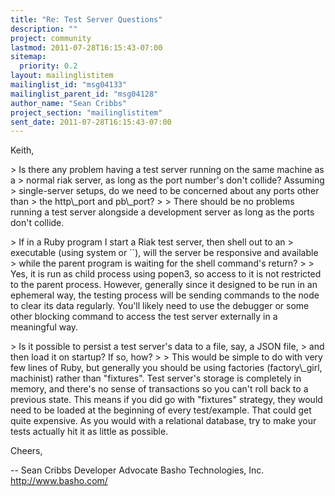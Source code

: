 ```yaml
---
title: "Re: Test Server Questions"
description: ""
project: community
lastmod: 2011-07-28T16:15:43-07:00
sitemap:
  priority: 0.2
layout: mailinglistitem
mailinglist_id: "msg04133"
mailinglist_parent_id: "msg04128"
author_name: "Sean Cribbs"
project_section: "mailinglistitem"
sent_date: 2011-07-28T16:15:43-07:00
---
```



Keith,


&gt; Is there any problem having a test server running on the same machine as a
&gt; normal riak server, as long as the port number's don't collide? Assuming
&gt; single-server setups, do we need to be concerned about any ports other than
&gt; the http\\_port and pb\\_port?
&gt;
&gt;
There should be no problems running a test server alongside a development
server as long as the ports don't collide.


&gt; If in a Ruby program I start a Riak test server, then shell out to an
&gt; executable (using system or ``), will the server be responsive and available
&gt; while the parent program is waiting for the shell command's return?
&gt;
&gt;
Yes, it is run as child process using popen3, so access to it is not
restricted to the parent process. However, generally since it designed to
be run in an ephemeral way, the testing process will be sending commands to
the node to clear its data regularly. You'll likely need to use the debugger
or some other blocking command to access the test server externally in a
meaningful way.


&gt; Is it possible to persist a test server's data to a file, say, a JSON file,
&gt; and then load it on startup? If so, how?
&gt;
&gt;
This would be simple to do with very few lines of Ruby, but generally you
should be using factories (factory\\_girl, machinist) rather than "fixtures".
 Test server's storage is completely in memory, and there's no sense of
transactions so you can't roll back to a previous state. This means if you
did go with "fixtures" strategy, they would need to be loaded at the
beginning of every test/example. That could get quite expensive. As you
would with a relational database, try to make your tests actually hit it as
little as possible.

Cheers,

-- 
Sean Cribbs 
Developer Advocate
Basho Technologies, Inc.
http://www.basho.com/
